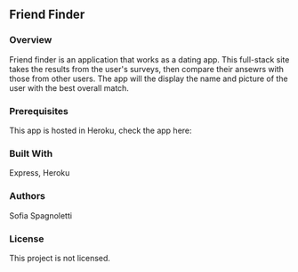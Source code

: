 ## Friend Finder

### Overview

Friend finder is an application that works as a dating app. This full-stack site takes the results from the user's surveys, then compare their ansewrs with those from other users. The app will the display the name and picture of the user with the best overall match. 

### Prerequisites
This app is hosted in Heroku, check the app here:

### Built With
Express, Heroku

### Authors
Sofia Spagnoletti

### License
This project is not licensed.
